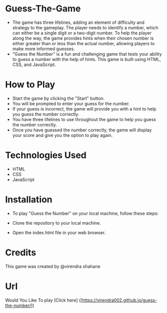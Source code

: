 # Guess-The-Game
 - The game has three lifelines, adding an element of difficulty and strategy to the gameplay. The player needs to identify a number, which can either be a single digit or a two-digit number. To help the player along the way, the game provides hints when their chosen number is either greater than or less than the actual number, allowing players to make more informed guesses.
 - "Guess the Number" is a fun and challenging game that tests your ability to guess a number with the help of hints. This game is built using HTML, CSS, and JavaScript.
 

# How to Play
  - Start the game by clicking the "Start" button.
  - You will be prompted to enter your guess for the number.
  - If your guess is incorrect, the game will provide you with a hint to help you guess the number correctly.
  - You have three lifelines to use throughout the game to help you guess the number correctly.
  - Once you have guessed the number correctly, the game will display your score and give you the option to play again.

# Technologies Used
  - HTML
  - CSS
  - JavaScript
  
  
# Installation
  - To play "Guess the Number" on your local machine, follow these steps:

  - Clone the repository to your local machine.
  - Open the index.html file in your web browser.


# Credits
  This game was created by @virendra shahane
  
# Url

Would You Like To play 
[Click here] ([https://virendra002.github.io/guess-the-number/])

